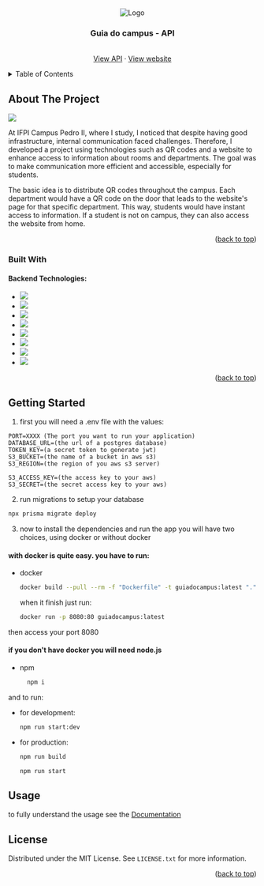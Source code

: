 
<a name="readme-top"></a>

<br />
<div align="center">
    <img src="https://live.staticflickr.com/65535/53415183739_0678a49b6d.jpg" alt="Logo">
  

  <h3 align="center">Guia do campus - API</h3>

  <p align="center">
    <br />
    <a href="https://guiadocampus-jln105qc.b4a.run">View API</a>
    ·
    <a href="https://guiadocampus.vercel.app/">View website</a>
  </p>
</div>



<!-- TABLE OF CONTENTS -->
<details>
  <summary>Table of Contents</summary>
  <ol>
    <li>
      <a href="#about-the-project">About The Project</a>
      <ul>
        <li><a href="#built-with">Built With</a></li>
      </ul>
    </li>
    <li>
      <a href="#getting-started">Getting Started</a>
      <ul>
        <li><a href="#prerequisites">Prerequisites</a></li>
        <li><a href="#installation">Installation</a></li>
      </ul>
    </li>
    <li><a href="#usage">Usage</a></li>
    <li><a href="#roadmap">Roadmap</a></li>
    <li><a href="#contributing">Contributing</a></li>
    <li><a href="#license">License</a></li>
    <li><a href="#contact">Contact</a></li>
    <li><a href="#acknowledgments">Acknowledgments</a></li>
  </ol>
</details>



<!-- ABOUT THE PROJECT -->
## About The Project

<img src="https://live.staticflickr.com/65535/53415030818_2398366cd4_z.jpg" />

At IFPI Campus Pedro II, where I study, I noticed that despite having good infrastructure, internal communication faced challenges. Therefore, I developed a project using technologies such as QR codes and a website to enhance access to information about rooms and departments. The goal was to make communication more efficient and accessible, especially for students.

The basic idea is to distribute QR codes throughout the campus. Each department would have a QR code on the door that leads to the website's page for that specific department. This way, students would have instant access to information. If a student is not on campus, they can also access the website from home.

<p align="right">(<a href="#readme-top">back to top</a>)</p>



### Built With

#### Backend Technologies: 

* <a href="https://nodejs.org/en">
    <img src="https://img.shields.io/badge/node.js-6DA55F?style=for-the-badge&logo=node.js&logoColor=white">
    </a>
* <a href="https://nestjs.com/">
    <img src="https://img.shields.io/badge/nestjs-%23E0234E.svg?style=for-the-badge&logo=nestjs&logoColor=white">
    </a>
* <a href="https://www.typescriptlang.org/">
    <img src="https://img.shields.io/badge/typescript-%23007ACC.svg?style=for-the-badge&logo=typescript&logoColor=white">
    </a>
* <a href="https://www.postgresql.org/">
    <img src="https://img.shields.io/badge/postgres-%23316192.svg?style=for-the-badge&logo=postgresql&logoColor=white">
    </a>
* <a href="https://www.prisma.io/">
    <img src="https://img.shields.io/badge/Prisma-3982CE?style=for-the-badge&logo=Prisma&logoColor=white">
    </a>
* <a href="https://aws.amazon.com">
    <img src="https://img.shields.io/badge/AWS-%23FF9900.svg?style=for-the-badge&logo=amazon-aws&logoColor=white">
    </a>
* <a href="https://www.docker.com/">
    <img src="https://img.shields.io/badge/docker-%230db7ed.svg?style=for-the-badge&logo=docker&logoColor=white">
    </a>
* <a href="https://swagger.io/">
    <img src="https://img.shields.io/badge/-Swagger-%23Clojure?style=for-the-badge&logo=swagger&logoColor=white">
    </a>

<p align="right">(<a href="#readme-top">back to top</a>)</p>



<!-- GETTING STARTED -->
## Getting Started
1. first you will need a .env file with the values:
```
PORT=XXXX (The port you want to run your application)
DATABASE_URL=(the url of a postgres database)
TOKEN_KEY=(a secret token to generate jwt)
S3_BUCKET=(the name of a bucket in aws s3)
S3_REGION=(the region of you aws s3 server)

S3_ACCESS_KEY=(the access key to your aws)
S3_SECRET=(the secret access key to your aws)
```
2. run migrations to setup your database
```sh
npx prisma migrate deploy
```
3. now to install the dependencies and run the app you will have two choices, using docker or without docker

#### with docker is quite easy. you have to run:

* docker
    ```sh
    docker build --pull --rm -f "Dockerfile" -t guiadocampus:latest "."
    ```
    when it finish just run:
    ```sh
    docker run -p 8080:80 guiadocampus:latest
    ```
then access your port 8080

#### if you don't have docker you will need node.js
* npm
  ```sh
    npm i
  ```
and to run:

* for development:
    ```sh
    npm run start:dev
    ```

* for production:
    ```sh
    npm run build
    ```
    ```sh
    npm run start
    ```


<!-- USAGE EXAMPLES -->
## Usage

to fully understand the usage see the [Documentation](https://guiadocampus-jln105qc.b4a.run/api)

<!-- LICENSE -->
## License

Distributed under the MIT License. See `LICENSE.txt` for more information.

<p align="right">(<a href="#readme-top">back to top</a>)</p>



